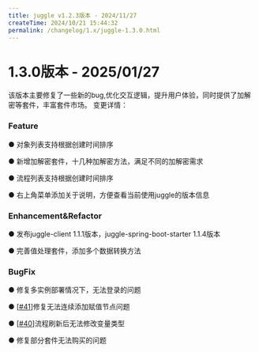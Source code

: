 ```yaml
---
title: juggle v1.2.3版本 - 2024/11/27
createTime: 2024/10/21 15:44:32
permalink: /changelog/1.x/juggle-1.3.0.html
---
```

# 1.3.0版本 - 2025/01/27
该版本主要修复了一些新的bug,优化交互逻辑，提升用户体验，同时提供了加解密等套件，丰富套件市场。
变更详情：

### Feature

● 对象列表支持根据创建时间排序

● 新增加解密套件，十几种加解密方法，满足不同的加解密需求

● 流程列表支持根据创建时间排序

● 右上角菜单添加关于说明，方便查看当前使用juggle的版本信息


### Enhancement&Refactor

● 发布juggle-client 1.1.1版本，juggle-spring-boot-starter 1.1.4版本

● 完善值处理套件，添加多个数据转换方法


### BugFix

● 修复多实例部署情况下，无法登录的问题

● [[#41](https://github.com/somta/Juggle/issues/41)]修复无法连续添加赋值节点问题

● [[#40](https://github.com/somta/Juggle/issues/40)]流程刷新后无法修改变量类型

● 修复部分套件无法购买的问题
